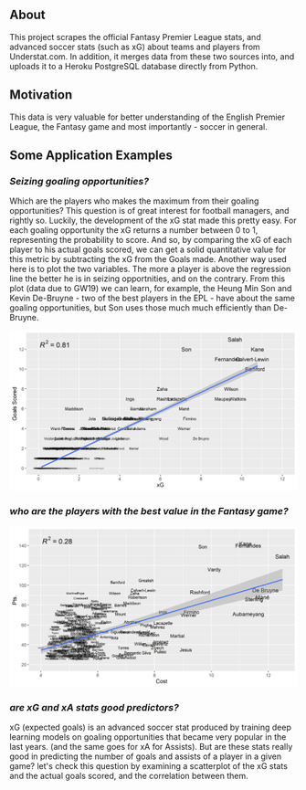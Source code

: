 ## About
This project scrapes the official Fantasy Premier League stats, and advanced soccer stats (such as xG) about teams and players from Understat.com. In addition, it merges data from these two sources into, and uploads it to a Heroku PostgreSQL database directly from Python.

## Motivation
This data is very valuable for better understanding of the English Premier League, the Fantasy game and most importantly - soccer in general.

## Some Application Examples
### *Seizing goaling opportunities?*
Which are the players who makes the maximum from their goaling opportunities? This question is of great interest for football managers, and rightly so. Luckily, the development of the xG stat made this pretty easy. For each goaling opportunity the xG returns a number between 0 to 1, representing the probability to score. And so, by comparing the xG of each player to his actual goals scored, we can get a solid quantitative value for this metric by subtracting the xG from the Goals made. Another way used here is to plot the two variables. The more a player is above the regression line the better he is in seizing opportnities, and on the contrary. From this plot (data due to GW19) we can learn, for example, the Heung Min Son and Kevin De-Bruyne - two of the best players in the EPL - have about the same goaling opportunities, but Son uses those much much efficiently than De-Bruyne. 

<p align="center">
  <img src="/Visualizations/xG_Goals.png" width="600"/>
</p>

### *who are the players with the best value in the Fantasy game?*

<p align="center">
  <img src="/Visualizations/Cost_Pts.png" width="600"/>
</p>

### *are xG and xA stats good predictors?*
xG (expected goals) is an advanced soccer stat produced by training deep learning models on goaling opportunities that became very popular in the last years.  (and the same goes for xA for Assists). But are these stats really good in predicting the number of goals and assists of a player in a given game? let's check this question by examining a scatterplot of the xG stats and the actual goals scored, and the correlation between them.
